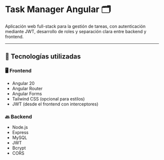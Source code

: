# Task Manager Angular 🗂

Aplicación web full-stack para la gestión de tareas, con autenticación mediante JWT, desarrollo de roles y separación clara entre backend y frontend.

---

## 🔧 Tecnologías utilizadas

### 🖥️ Frontend
- Angular 20
- Angular Router
- Angular Forms
- Tailwind CSS (opcional para estilos)
- JWT (desde el frontend con interceptores)

### 🔙 Backend
- Node.js
- Express
- MySQL
- JWT
- Bcrypt
- CORS
